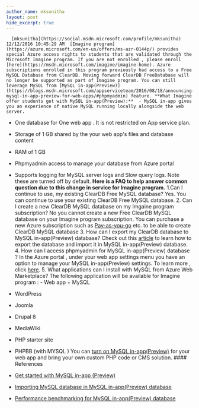 ```yaml
---
author_name: mksunitha
layout: post
hide_excerpt: true
---
```

      [mksunitha](https://social.msdn.microsoft.com/profile/mksunitha)  12/12/2016 10:45:29 AM  [Imagine program](https://azure.microsoft.com/en-us/offers/ms-azr-0144p/) provides special Azure access rights to students that are validated through the Microsoft Imagine program. If you are not enrolled , please enroll [here](https://msdn.microsoft.com/imagine/imagine-home). Azure subscriptions enrolled in this program previously had access to a Free MySQL Database from ClearDB. Moving forward ClearDB FreeDatabase will no longer be supported as part of Imagine program. You can still leverage MySQL from [MySQL in-app(Preview)](https://blogs.msdn.microsoft.com/appserviceteam/2016/08/18/announcing-mysql-in-app-preview-for-web-apps/#phpmyadmin) feature. **What Imagine offer students get with MySQL in-app(Preview):**  - MySQL in-app gives you an experience of native MySQL running locally alongside the web server.
 - One database for One web app . It is not restricted on App service plan.
 - Storage of 1 GB shared by the your web app's files and database content
 - RAM of 1 GB
 - Phpmyadmin access to manage your database from Azure portal
 - Supports logging for MySQL server logs and Slow query logs. Note these are turned off by default.
  **Here is a FAQ to help answer common question due to this change in service for Imagine program.** 1.Can I continue to use, my existing ClearDB Free MySQL database? Yes. You can continue to use your existing ClearDB Free MySQL database. 2. Can I create a new ClearDB MySQL database on my Imgaine program subscription? No you cannot create a new Free ClearDB MySQL database on your Imagine program subscription. You can purchase a new Azure subscription such as [Pay-as-you-go](https://azure.microsoft.com/en-us/offers/ms-azr-0003p/) etc. to be able to create ClearDB MySQL database 3. How can I export my ClearDB database to MySQL in-app(Preview) database? Check out this [article](https://blogs.msdn.microsoft.com/appserviceteam/2016/08/18/exporting-your-database-to-local-mysql/) to learn how to export the database and import it in MySQL in-app(Preview) database. 4. How can I access phpmyadmin for MySQL in-app(Preview) database ? In the Azure portal , under your web app settings menu you have an option to manage your MySQL in-app(Preview) settings. To learn more , click [here](https://blogs.msdn.microsoft.com/appserviceteam/2016/08/18/announcing-mysql-in-app-preview-for-web-apps/#phpmyadmin). 5. What applications can I install with MySQL from Azure Web Marketplace? The following application will be available for Imagine program :  - Web app + MySQL
 - WordPress
 - Joomla
 - Drupal 8
 - MediaWiki
 - PHP starter site
 - PHPBB (with MYSQL )
  You can [turn on MySQL in-app(Preview)](https://blogs.msdn.microsoft.com/appserviceteam/2016/08/18/announcing-mysql-in-app-preview-for-web-apps) for your web app and bring your own custom PHP code or CMS solution. #### References

  - [Get started with MySQL in-app (Preview)](https://blogs.msdn.microsoft.com/appserviceteam/2016/08/18/announcing-mysql-in-app-preview-for-web-apps/)
 - [Importing MySQL database in MySQL in-app(Preview) database](https://blogs.msdn.microsoft.com/appserviceteam/2016/08/18/exporting-your-database-to-local-mysql/)
 - [Performance benchmarking for MySQL in-app(Preview) database ](https://blogs.msdn.microsoft.com/appserviceteam/2016/08/18/benchmarking-mysql-in-app-performance/)
      
